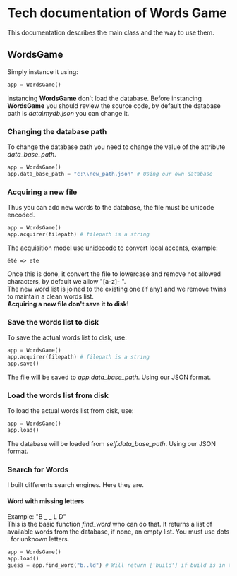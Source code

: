 # Tech documentation of Words Game  
This documentation describes the main class and the way to use them. 

## WordsGame  
Simply instance it using:  
```python
app = WordsGame()
```  
Instancing **WordsGame** don't load the database.
Before instancing **WordsGame** you should review the source code, by default the database path is *data\mydb.json* you can change it.  
### Changing the database path  
To change the database path you need to change the value of the attribute *data_base_path*.  
```python
app = WordsGame()
app.data_base_path = "c:\\new_path.json" # Using our own database
```  
### Acquiring a new file  
Thus you can add new words to the database, the file must be unicode encoded.  
```python  
app = WordsGame()
app.acquirer(filepath) # filepath is a string
```  
The acquisition model use [unidecode](https://pypi.org/project/Unidecode/) to convert local accents, example:  
```  
été => ete
```  
Once this is done, it convert the file to lowercase and remove not allowed characters, by default we allow "[a-z]- ".  
The new word list is joined to the existing one (if any) and we remove twins to maintain a clean words list.  
**Acquiring a new file don't save it to disk!**  
### Save the words list to disk
To save the actual words list to disk, use:  
```python  
app = WordsGame()
app.acquirer(filepath) # filepath is a string
app.save()
```  
The file will be saved to *app.data_base_path*. Using our JSON format.  
### Load the words list from disk
To load the actual words list from disk, use:  
```python  
app = WordsGame()
app.load()
```  
The database will be loaded from *self.data_base_path*. Using our JSON format.  
### Search for Words  
I built differents search engines. Here they are.  
#### Word with missing letters  
Example: "B _ _ L D"  
This is the basic function *find_word* who can do that. It returns a list of available words from the database, if none, an empty list. You must use dots *.* for unknown letters.  
```python  
app = WordsGame()
app.load()  
guess = app.find_word("b..ld") # Will return ['build'] if build is in the database, off course.
```  
